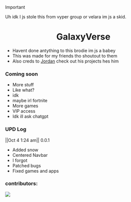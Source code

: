 > [!IMPORTANT]
> Uh idk I js stole this from vyper group or velara im js a skid.

<h1 align="center"><strong>GalaxyVerse</strong></h1>

- Havent done antything to this brodie im js a babey
- This was made for my friends tho shoutout to them
- Also creds to <a href="https://github.com/JustJxrdanWasDefinetlyTaken">Jordan</a> check out his projects hes him

### Coming soon
- More stuff
- Like what?
- idk
- maybe irl fortnite
- More games
- VIP access
- Idk ill ask chatgpt
### UPD Log
||Oct 4 1:24 am|| 0.0.1
- Added snow
- Centered Navbar
- I forgot
- Patched bugs
- Fixed games and apps
### contributors:
<a href="https://github.com/aanzoski/galaxyverse/graphs/contributors">
  <img src="https://contrib.rocks/image?repo=aanzoski/galaxyverse" />
</a>
